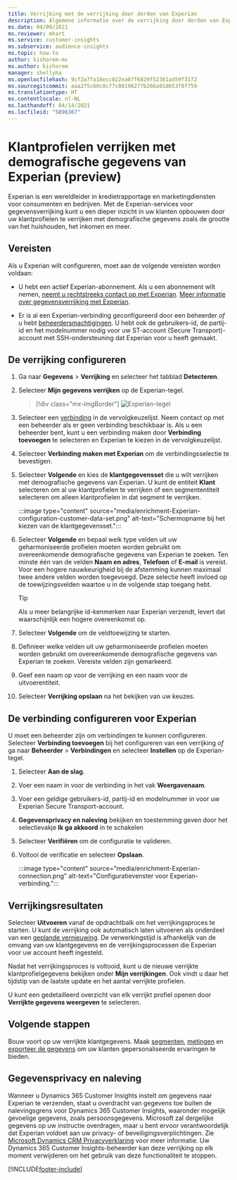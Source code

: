```yaml
---
title: Verrijking met de verrijking door derden van Experian
description: Algemene informatie over de verrijking door derden van Experian.
ms.date: 04/09/2021
ms.reviewer: mhart
ms.service: customer-insights
ms.subservice: audience-insights
ms.topic: how-to
author: kishorem-ms
ms.author: kishorem
manager: shellyha
ms.openlocfilehash: 9cf2a7fa18ecc022ea67f6829f52381ad59f3172
ms.sourcegitcommit: aaa275c60c0c77c88196277b266a91d653f8f759
ms.translationtype: HT
ms.contentlocale: nl-NL
ms.lasthandoff: 04/14/2021
ms.locfileid: "5896367"
---
```

# <a name="enrich-customer-profiles-with-demographics-from-experian-preview"></a>Klantprofielen verrijken met demografische gegevens van Experian (preview)

Experian is een wereldleider in kredietrapportage en marketingdiensten voor consumenten en bedrijven. Met de Experian-services voor gegevensverrijking kunt u een dieper inzicht in uw klanten opbouwen door uw klantprofielen te verrijken met demografische gegevens zoals de grootte van het huishouden, het inkomen en meer.

## <a name="prerequisites"></a>Vereisten

Als u Experian wilt configureren, moet aan de volgende vereisten worden voldaan:

- U hebt een actief Experian-abonnement. Als u een abonnement wilt nemen, [neemt u rechtstreeks contact op met Experian](https://www.experian.com/marketing-services/contact). [Meer informatie over gegevensverrijking met Experian](https://www.experian.com/marketing-services/microsoft?cmpid=ems_web_mci_cdppage).

- Er is al een Experian-verbinding geconfigureerd door een beheerder *of* u hebt [beheerdersmachtigingen](permissions.md#administrator). U hebt ook de gebruikers-id, de partij-id en het modelnummer nodig voor uw ST-account (Secure Transport)-account met SSH-ondersteuning dat Experian voor u heeft gemaakt.

## <a name="configure-the-enrichment"></a>De verrijking configureren

1. Ga naar **Gegevens** > **Verrijking** en selecteer het tabblad **Detecteren**.

1. Selecteer **Mijn gegevens verrijken** op de Experian-tegel.

   > [!div class="mx-imgBorder"]
   > ![Experian-tegel](media/experian-tile.png "Experian-tegel")
   > 

1. Selecteer een [verbinding](connections.md) in de vervolgkeuzelijst. Neem contact op met een beheerder als er geen verbinding beschikbaar is. Als u een beheerder bent, kunt u een verbinding maken door **Verbinding toevoegen** te selecteren en Experian te kiezen in de vervolgkeuzelijst. 

1. Selecteer **Verbinding maken met Experian** om de verbindingsselectie te bevestigen.

1.  Selecteer **Volgende** en kies de **klantgegevensset** die u wilt verrijken met demografische gegevens van Experian. U kunt de entiteit **Klant** selecteren om al uw klantprofielen te verrijken of een segmententiteit selecteren om alleen klantprofielen in dat segment te verrijken.

    :::image type="content" source="media/enrichment-Experian-configuration-customer-data-set.png" alt-text="Schermopname bij het kiezen van de klantgegevensset.":::

1. Selecteer **Volgende** en bepaal welk type velden uit uw geharmoniseerde profielen moeten worden gebruikt om overeenkomende demografische gegevens van Experian te zoeken. Ten minste één van de velden **Naam en adres**, **Telefoon** of **E-mail** is vereist. Voor een hogere nauwkeurigheid bij de afstemming kunnen maximaal twee andere velden worden toegevoegd. Deze selectie heeft invloed op de toewijzingsvelden waartoe u in de volgende stap toegang hebt.

    > [!TIP]
    > Als u meer belangrijke id-kenmerken naar Experian verzendt, levert dat waarschijnlijk een hogere overeenkomst op.

1. Selecteer **Volgende** om de veldtoewijzing te starten.

1. Definieer welke velden uit uw geharmoniseerde profielen moeten worden gebruikt om overeenkomende demografische gegevens van Experian te zoeken. Vereiste velden zijn gemarkeerd.

1. Geef een naam op voor de verrijking en een naam voor de uitvoerentiteit.

1. Selecteer **Verrijking opslaan** na het bekijken van uw keuzes.

## <a name="configure-the-connection-for-experian"></a>De verbinding configureren voor Experian 

U moet een beheerder zijn om verbindingen te kunnen configureren. Selecteer **Verbinding toevoegen** bij het configureren van een verrijking *of* ga naar **Beheerder** > **Verbindingen** en selecteer **Instellen** op de Experian-tegel.

1. Selecteer **Aan de slag**.

1. Voer een naam in voor de verbinding in het vak **Weergavenaam**.

1. Voer een geldige gebruikers-id, partij-id en modelnummer in voor uw Experian Secure Transport-account.

1. **Gegevensprivacy en naleving** bekijken en toestemming geven door het selectievakje **Ik ga akkoord** in te schakelen

1. Selecteer **Verifiëren** om de configuratie te valideren.

1. Voltooi de verificatie en selecteer **Opslaan**.
   
   :::image type="content" source="media/enrichment-Experian-connection.png" alt-text="Configuratievenster voor Experian-verbinding.":::

## <a name="enrichment-results"></a>Verrijkingsresultaten

Selecteer **Uitvoeren** vanaf de opdrachtbalk om het verrijkingsproces te starten. U kunt de verrijking ook automatisch laten uitvoeren als onderdeel van een [geplande vernieuwing](system.md#schedule-tab). De verwerkingstijd is afhankelijk van de omvang van uw klantgegevens en de verrijkingsprocessen die Experian voor uw account heeft ingesteld.

Nadat het verrijkingsproces is voltooid, kunt u de nieuwe verrijkte klantprofielgegevens bekijken onder **Mijn verrijkingen**. Ook vindt u daar het tijdstip van de laatste update en het aantal verrijkte profielen.

U kunt een gedetailleerd overzicht van elk verrijkt profiel openen door **Verrijkte gegevens weergeven** te selecteren.

## <a name="next-steps"></a>Volgende stappen

Bouw voort op uw verrijkte klantgegevens. Maak [segmenten](segments.md), [metingen](measures.md) en [exporteer de gegevens](export-destinations.md) om uw klanten gepersonaliseerde ervaringen te bieden.

## <a name="data-privacy-and-compliance"></a>Gegevensprivacy en naleving

Wanneer u Dynamics 365 Customer Insights instelt om gegevens naar Experian te verzenden, staat u overdracht van gegevens toe buiten de nalevingsgrens voor Dynamics 365 Customer Insights, waaronder mogelijk gevoelige gegevens, zoals persoonsgegevens. Microsoft zal dergelijke gegevens op uw instructie overdragen, maar u bent ervoor verantwoordelijk dat Experian voldoet aan uw privacy- of beveiligingsverplichtingen. Zie [Microsoft Dynamics CRM Privacyverklaring](https://go.microsoft.com/fwlink/?linkid=396732) voor meer informatie.
Uw Dynamics 365 Customer Insights-beheerder kan deze verrijking op elk moment verwijderen om het gebruik van deze functionaliteit te stoppen.


[!INCLUDE[footer-include](../includes/footer-banner.md)]
